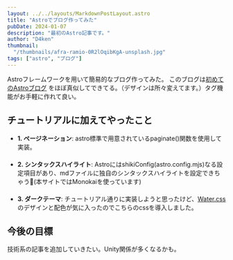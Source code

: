```yaml
---
layout: ../../layouts/MarkdownPostLayout.astro
title: "Astroでブログ作ってみた"
pubDate: 2024-01-07
description: "最初のAstro記事です。"
author: "D4ken"
thumbnail:
  "/thumbnails/afra-ramio-0R2lOqibKgA-unsplash.jpg"
tags: ["astro", "ブログ"]
---
```


Astroフレームワークを用いて簡易的なブログ作ってみた。
このブログは[初めてのAstroブログ](https://docs.astro.build/ja/tutorial/0-introduction/ )
をほぼ真似してできてる。（デザインは所々変えてます。）タグ機能がお手軽に作れて良い。

## チュートリアルに加えてやったこと
- **1. ページネーション**: astro標準で用意されているpaginate()関数を使用して実装。
<br>　　
- **2. シンタックスハイライト**: AstroにはshikiConfig(astro.config.mjs)なる設定項目があり、mdファイルに独自のシンタックスハイライトを設定できちゃう🐣(本サイトではMonokaiを使っています)
<br>　　
- **3. ダークテーマ**: チュートリアル通りに実装しようと思ったけど、[Water.css](https://watercss.kognise.dev/)のデザインと配色が気に入ったのでこちらのcssを導入しました。
## 今後の目標
技術系の記事を追加していきたい。Unity関係が多くなるかも。